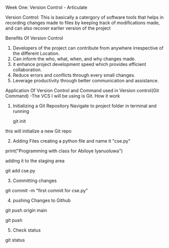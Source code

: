 Week One: Version Control - Articulate

Version Control: This is basically a catergory of software tools that helps in recording changes made to files by keeping track of modifications made, and can also recover earlier version of the project 

Benefits Of Version Control
1. Developers of the project can contribute from anywhere irrespective of the different Location.
2. Can inform the who, what, when, and why changes made.
3. it enhance project development speed which provides efficient collaboration.
4. Reduce errors and conflicts through every small changes.
5. Leverage productivity through better communication and assistance.

Application Of Version Control and Command used in Version control(Git Command)
-The VCS I will be using is Git.  How it work
1. Initializing a Git Repository
    Navigate to project folder in terminal and running 

    git init

this will initialize a new Git repo  

2. Adding Files 
creating a python file and name it "cse.py"

print("Programming with class for Abiloye Iyanuoluwa")

adding it to the staging area 

git add cse.py

3. Committing changes

git commit -m "first commit for cse.py"

4. pushing Changes to Github

git push origin main

git push

5. Check status

git status


